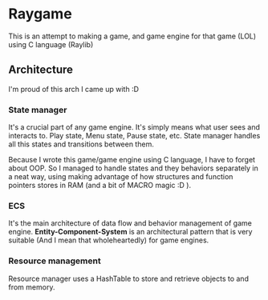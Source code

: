 # Raygame

This is an attempt to making a game, and game engine for that game (LOL) using C language (Raylib)

## Architecture
I'm proud of this arch I came up with :D

### State manager
It's a crucial part of any game engine. It's simply means what user sees and interacts to. Play state, Menu state, Pause state, etc. State manager handles all this states and transitions between them.

Because I wrote this game/game engine using C language, I have to forget about OOP. So I managed to handle states and they behaviors separately in a neat way, using making advantage of how structures and function pointers stores in RAM (and a bit of MACRO magic :D ).

### ECS
It's the main architecture of data flow and behavior management of game engine. **Entity-Component-System** is an architectural pattern that is very suitable (And I mean that wholeheartedly) for game engines. 

### Resource management
Resource manager uses a HashTable to store and retrieve objects to and from memory.